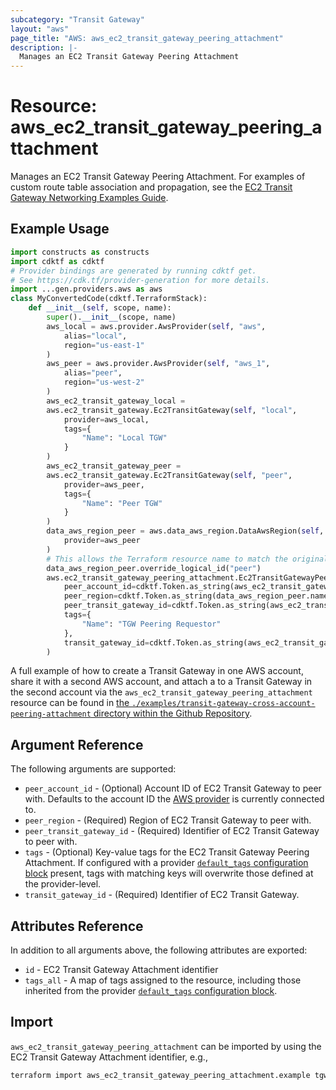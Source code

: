 ```yaml
---
subcategory: "Transit Gateway"
layout: "aws"
page_title: "AWS: aws_ec2_transit_gateway_peering_attachment"
description: |-
  Manages an EC2 Transit Gateway Peering Attachment
---
```


# Resource: aws_ec2_transit_gateway_peering_attachment

Manages an EC2 Transit Gateway Peering Attachment.
For examples of custom route table association and propagation, see the [EC2 Transit Gateway Networking Examples Guide](https://docs.aws.amazon.com/vpc/latest/tgw/TGW_Scenarios.html).

## Example Usage

```python
import constructs as constructs
import cdktf as cdktf
# Provider bindings are generated by running cdktf get.
# See https://cdk.tf/provider-generation for more details.
import ...gen.providers.aws as aws
class MyConvertedCode(cdktf.TerraformStack):
    def __init__(self, scope, name):
        super().__init__(scope, name)
        aws_local = aws.provider.AwsProvider(self, "aws",
            alias="local",
            region="us-east-1"
        )
        aws_peer = aws.provider.AwsProvider(self, "aws_1",
            alias="peer",
            region="us-west-2"
        )
        aws_ec2_transit_gateway_local =
        aws.ec2_transit_gateway.Ec2TransitGateway(self, "local",
            provider=aws_local,
            tags={
                "Name": "Local TGW"
            }
        )
        aws_ec2_transit_gateway_peer =
        aws.ec2_transit_gateway.Ec2TransitGateway(self, "peer",
            provider=aws_peer,
            tags={
                "Name": "Peer TGW"
            }
        )
        data_aws_region_peer = aws.data_aws_region.DataAwsRegion(self, "peer_4",
            provider=aws_peer
        )
        # This allows the Terraform resource name to match the original name. You can remove the call if you don't need them to match.
        data_aws_region_peer.override_logical_id("peer")
        aws.ec2_transit_gateway_peering_attachment.Ec2TransitGatewayPeeringAttachment(self, "example",
            peer_account_id=cdktf.Token.as_string(aws_ec2_transit_gateway_peer.owner_id),
            peer_region=cdktf.Token.as_string(data_aws_region_peer.name),
            peer_transit_gateway_id=cdktf.Token.as_string(aws_ec2_transit_gateway_peer.id),
            tags={
                "Name": "TGW Peering Requestor"
            },
            transit_gateway_id=cdktf.Token.as_string(aws_ec2_transit_gateway_local.id)
        )
```

A full example of how to create a Transit Gateway in one AWS account, share it with a second AWS account, and attach a to a Transit Gateway in the second account via the `aws_ec2_transit_gateway_peering_attachment` resource can be found in [the `./examples/transit-gateway-cross-account-peering-attachment` directory within the Github Repository](https://github.com/hashicorp/terraform-provider-aws/tree/main/examples/transit-gateway-cross-account-peering-attachment).

## Argument Reference

The following arguments are supported:

* `peer_account_id` - (Optional) Account ID of EC2 Transit Gateway to peer with. Defaults to the account ID the [AWS provider][1] is currently connected to.
* `peer_region` - (Required) Region of EC2 Transit Gateway to peer with.
* `peer_transit_gateway_id` - (Required) Identifier of EC2 Transit Gateway to peer with.
* `tags` - (Optional) Key-value tags for the EC2 Transit Gateway Peering Attachment. If configured with a provider [`default_tags` configuration block](https://registry.terraform.io/providers/hashicorp/aws/latest/docs#default_tags-configuration-block) present, tags with matching keys will overwrite those defined at the provider-level.
* `transit_gateway_id` - (Required) Identifier of EC2 Transit Gateway.

## Attributes Reference

In addition to all arguments above, the following attributes are exported:

* `id` - EC2 Transit Gateway Attachment identifier
* `tags_all` - A map of tags assigned to the resource, including those inherited from the provider [`default_tags` configuration block](https://registry.terraform.io/providers/hashicorp/aws/latest/docs#default_tags-configuration-block).

## Import

`aws_ec2_transit_gateway_peering_attachment` can be imported by using the EC2 Transit Gateway Attachment identifier, e.g.,

```sh
terraform import aws_ec2_transit_gateway_peering_attachment.example tgw-attach-12345678
```

[1]: /docs/providers/aws/index.html

<!-- cache-key: cdktf-0.17.0-pre.15 input-5e6980d31532832aa0ca35b8561fc1b7da555248123d68a53651ee6e3c1bfee2 -->
